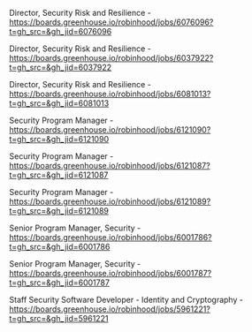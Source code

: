 Director, Security Risk and Resilience - https://boards.greenhouse.io/robinhood/jobs/6076096?t=gh_src=&gh_jid=6076096

Director, Security Risk and Resilience - https://boards.greenhouse.io/robinhood/jobs/6037922?t=gh_src=&gh_jid=6037922

Director, Security Risk and Resilience - https://boards.greenhouse.io/robinhood/jobs/6081013?t=gh_src=&gh_jid=6081013

Security Program Manager - https://boards.greenhouse.io/robinhood/jobs/6121090?t=gh_src=&gh_jid=6121090

Security Program Manager - https://boards.greenhouse.io/robinhood/jobs/6121087?t=gh_src=&gh_jid=6121087

Security Program Manager - https://boards.greenhouse.io/robinhood/jobs/6121089?t=gh_src=&gh_jid=6121089

Senior Program Manager, Security  - https://boards.greenhouse.io/robinhood/jobs/6001786?t=gh_src=&gh_jid=6001786

Senior Program Manager, Security  - https://boards.greenhouse.io/robinhood/jobs/6001787?t=gh_src=&gh_jid=6001787

Staff Security Software Developer - Identity and Cryptography - https://boards.greenhouse.io/robinhood/jobs/5961221?t=gh_src=&gh_jid=5961221

